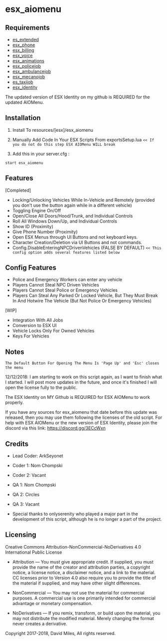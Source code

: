 # esx_aiomenu

## Requirements
* [es_extended](https://github.com/ESX-Org/es_extended)
* [esx_phone](https://github.com/ESX-Org/esx_phone)
* [esx_billing](https://github.com/ESX-Org/esx_billing)
* [esx_voice](https://github.com/ESX-Org/esx_voice)
* [esx_animations](https://github.com/ESX-Org/esx_animations)
* [esx_policejob](https://github.com/ESX-Org/esx_policejob)
* [esx_ambulancejob](https://github.com/ESX-Org/esx_ambulancejob)
* [esx_mecanojob](https://github.com/ESX-Org/esx_mecanojob)
* [es_taxijob](https://github.com/ESX-Org/esx_taxijob)
* [esx_identity](https://github.com/ArkSeyonet/esx_identity)

The updated version of ESX Identity on my github is REQUIRED for the updated AIOMenu.

## Installation

1) Install To resources/[esx]/esx_aiomenu

2) Manually Add Code In Your ESX Scripts From exportsSetup.lua
`<< If you do not do this step ESX AIOMenu WILL break`

3) Add this in your server.cfg :
```
start esx_aiomenu
```

## Features
[Completed]
* Locking/Unlocking Vehicles While In-Vehicle and Remotely (provided you don't use the button again while in a different vehicle)
* Toggling Engine On/Off
* Open/Close All Doors/Hood/Trunk, and Individual Controls
* Roll All Windows Down/Up, and Individual Controls
* Show ID (Proximity)
* Give Phone Number (Proximity)
* Open ESX Menus through UI Buttons and not keyboard keys.
* Character Creation/Deletion via UI Buttons and not commands.
* Config.DisableEnteringNPCDrivenVehicles (FALSE BY DEFAULT)
`<< This config option adds several features listed below`

## Config Features
* Police and Emergency Workers can enter any vehicle
* Players Cannot Steal NPC Driven Vehicles
* Players Cannot Steal Police or Emergency Vehicles
* Players Can Steal Any Parked Or Locked Vehicle, But They Must Break In And Hotwire The Vehicle (But Not Police Or Emergency Vehicles)

[WIP]
* Integration With All Jobs
* Conversion to ESX UI
* Vehicle Locks Only For Owned Vehicles
* Keys For Vehicles

## Notes
`The Default Button For Opening The Menu Is 'Page Up' and 'Esc' closes the menu`

12/12/2018: I am starting to work on this script again, as I want to finish what I started. I will post more updates in the future, and once it's finished I will open the license fully to the public.

The ESX Identity on MY Github is REQUIRED for ESX AIOMenu to work properly.

If you have any sources for esx_aiomenu that date before this update was released, then you may use them following the licenses of the old script. For help with ESX AIOMenu or the new version of ESX Identity, please join the discord via this link: https://discord.gg/3ECcWxn

## Credits
* Lead Coder: ArkSeyonet
* Coder 1: Nom Chompski
* Coder 2: Vacant
* QA 1: Nom Chompski
* QA 2: Circles
* QA 3: Vacant

* Special thanks to onlyserenity who played a major part in the development of this script, although he is no longer a part of the project.

## Licensing

Creative Commons Attribution-NonCommercial-NoDerivatives 4.0 International Public License

* Attribution — You must give appropriate credit. If supplied, you must provide the name of the creator and attribution parties, a copyright notice, a license notice, a disclaimer notice, and a link to the material. CC licenses prior to Version 4.0 also require you to provide the title of the material if supplied, and may have other slight differences.

* NonCommercial — You may not use the material for commercial purposes. A commercial use is one primarily intended for commercial advantage or monetary compensation.

* NoDerivatives — If you remix, transform, or build upon the material, you may not distribute the modified material. Merely changing the format never creates a derivative.

Copyright 2017-2018, David Miles, All rights reserved.
